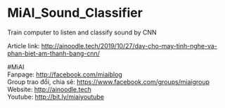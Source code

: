 # MiAI_Sound_Classifier
Train computer to listen and classify sound by CNN

Article link:  http://ainoodle.tech/2019/10/27/day-cho-may-tinh-nghe-va-phan-biet-am-thanh-bang-cnn/

#MìAI <br>
Fanpage: http://facebook.com/miaiblog<br>
Group trao đổi, chia sẻ: https://www.facebook.com/groups/miaigroup<br>
Website: http://ainoodle.tech<br>
Youtube: http://bit.ly/miaiyoutube<br>
